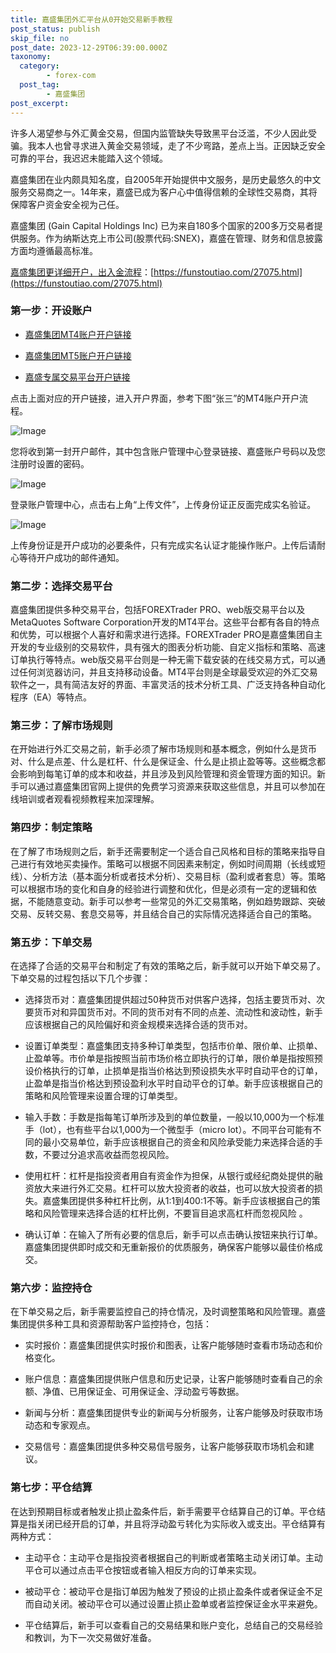 ```yaml
---
title: 嘉盛集团外汇平台从0开始交易新手教程
post_status: publish
skip_file: no
post_date: 2023-12-29T06:39:00.000Z
taxonomy:
  category:
        - forex-com
  post_tag:
        - 嘉盛集团
post_excerpt: 
---
```

许多人渴望参与外汇黄金交易，但国内监管缺失导致黑平台泛滥，不少人因此受骗。我本人也曾寻求进入黄金交易领域，走了不少弯路，差点上当。正因缺乏安全可靠的平台，我迟迟未能踏入这个领域。

嘉盛集团在业内颇具知名度，自2005年开始提供中文服务，是历史最悠久的中文服务交易商之一。14年来，嘉盛已成为客户心中值得信赖的全球性交易商，其将保障客户资金安全视为己任。

嘉盛集团 (Gain Capital Holdings Inc) 已为来自180多个国家的200多万交易者提供服务。作为纳斯达克上市公司(股票代码:SNEX)，嘉盛在管理、财务和信息披露方面均遵循最高标准。

[嘉盛集团更详细开户，出入金流程](https://funstoutiao.com/27075.html)：[https://funstoutiao.com/27075.html](https://funstoutiao.com/27075.html)

### 第一步：开设账户

* [嘉盛集团MT4账户开户链接](https://s.ssgg.net/jsmt4)

* [嘉盛集团MT5账户开户链接](https://s.ssgg.net/jsmt5)

* [嘉盛专属交易平台开户链接](https://s.ssgg.net/js)

点击上面对应的开户链接，进入开户界面，参考下图“张三”的MT4账户开户流程。

![Image](https://prod-files-secure.s3.us-west-2.amazonaws.com/39ed1227-6d7d-4570-be36-9ccd4a2c4241/7a167aea-686b-400d-af59-4e18eb607a40/640.png?X-Amz-Algorithm=AWS4-HMAC-SHA256&X-Amz-Content-Sha256=UNSIGNED-PAYLOAD&X-Amz-Credential=ASIAZI2LB4666DAK3U7O%2F20250601%2Fus-west-2%2Fs3%2Faws4_request&X-Amz-Date=20250601T161312Z&X-Amz-Expires=3600&X-Amz-Security-Token=IQoJb3JpZ2luX2VjEA8aCXVzLXdlc3QtMiJIMEYCIQDH2T%2FBZncCyrksoYBP6EW%2FFOS6421R%2BTIZeGe8ZSmdSAIhANbF%2F4d%2FNt0%2FITGYWUUpB%2FxiQxd7B4PExDWFUJnssQ2kKogECNj%2F%2F%2F%2F%2F%2F%2F%2F%2F%2FwEQABoMNjM3NDIzMTgzODA1Igxp74MaPvlVeBy90iUq3APJMCCYEyzSv7P4v1OxvIXigphwEvf8EJbRbufUSD5zYK1ipEQhbYhQPho04fPx46ReV%2BAnFDfo3UqA7d5Y6bW%2BwJmrCNS8cDb1qv%2FzC2%2FUVEJTt%2F7o5PyWhP6fMXvvGwQfh4UmnwymcOIfSz0JnTs3QBwmzYXiALdDnXH1mSseHlH1oS7zlQ7uF%2BASNaiJIFymy1lp7RSrgPrRp7KsZ2dbGL6%2FjnIDu89PbwhlHNE0Mt4Zb4qd6PirH%2BmQ%2FMRE0YA%2FHU1mm2sNLFfsg9Rx6yFjqBww1P5BDvLqqJKf030C5ZZjZ%2BtFS7inNDhLxnA8n1tUZZfsF5I9YvhBEqEa2DQJBXJ%2FayDkkUhDrLdCiIS7yPguhSxeVgALRTq0evrK8IuuJ4bEF4dMNz7GJLmhNuGTf%2F%2BohWu%2BJPVypqd1Fq0Ay30CcXLHGdF%2BjL3mw6MlTARL3dSP0yWiC41gJaLko1dEQOmhTaAecKnMCQArSy36NWFTjLiF8bEFMkvKGZC30ZF5s4sP3HFsmjzzz7BKy67UbBz1WYN9dGqAgajilZLvE5xr4QhbgwQHrqHLnMofBaGAf4N7Pu9J4CjUkaTyEjbn%2FU%2BhjyfNOByBiLe9HLhJkm%2Bq8RrZYicSzfzKqDD62fHBBjqkAcav%2BiDW8S1nMRZReh61y6K0WMMjiqrVx6IfHgk4NHothYWXqEcpd7rUQG7OykXC4BUo305XxwC1hGLbZBc7i4dm1bSz5eKxawnLeCaqpVFgOtsKUhKVQc2a6kPAirY8Wc8aLH1oPPd2UYEAAcqROqAZXamrVCV7hiv%2F9To4x8NAlwIIWr0qbRO7fEZHyg4TPUeJ5cRma6slGVgknYaaCLBVvCWj&X-Amz-Signature=0211ebbaf4a1abfbbec69701275d8cbbe9db728293320d07bf9cede421c3ab08&X-Amz-SignedHeaders=host&x-id=GetObject)

您将收到第一封开户邮件，其中包含账户管理中心登录链接、嘉盛账户号码以及您注册时设置的密码。

![Image](https://prod-files-secure.s3.us-west-2.amazonaws.com/39ed1227-6d7d-4570-be36-9ccd4a2c4241/eaa1c6b3-2877-4284-a0e1-530e222c27fb/image.png?X-Amz-Algorithm=AWS4-HMAC-SHA256&X-Amz-Content-Sha256=UNSIGNED-PAYLOAD&X-Amz-Credential=ASIAZI2LB4666DAK3U7O%2F20250601%2Fus-west-2%2Fs3%2Faws4_request&X-Amz-Date=20250601T161312Z&X-Amz-Expires=3600&X-Amz-Security-Token=IQoJb3JpZ2luX2VjEA8aCXVzLXdlc3QtMiJIMEYCIQDH2T%2FBZncCyrksoYBP6EW%2FFOS6421R%2BTIZeGe8ZSmdSAIhANbF%2F4d%2FNt0%2FITGYWUUpB%2FxiQxd7B4PExDWFUJnssQ2kKogECNj%2F%2F%2F%2F%2F%2F%2F%2F%2F%2FwEQABoMNjM3NDIzMTgzODA1Igxp74MaPvlVeBy90iUq3APJMCCYEyzSv7P4v1OxvIXigphwEvf8EJbRbufUSD5zYK1ipEQhbYhQPho04fPx46ReV%2BAnFDfo3UqA7d5Y6bW%2BwJmrCNS8cDb1qv%2FzC2%2FUVEJTt%2F7o5PyWhP6fMXvvGwQfh4UmnwymcOIfSz0JnTs3QBwmzYXiALdDnXH1mSseHlH1oS7zlQ7uF%2BASNaiJIFymy1lp7RSrgPrRp7KsZ2dbGL6%2FjnIDu89PbwhlHNE0Mt4Zb4qd6PirH%2BmQ%2FMRE0YA%2FHU1mm2sNLFfsg9Rx6yFjqBww1P5BDvLqqJKf030C5ZZjZ%2BtFS7inNDhLxnA8n1tUZZfsF5I9YvhBEqEa2DQJBXJ%2FayDkkUhDrLdCiIS7yPguhSxeVgALRTq0evrK8IuuJ4bEF4dMNz7GJLmhNuGTf%2F%2BohWu%2BJPVypqd1Fq0Ay30CcXLHGdF%2BjL3mw6MlTARL3dSP0yWiC41gJaLko1dEQOmhTaAecKnMCQArSy36NWFTjLiF8bEFMkvKGZC30ZF5s4sP3HFsmjzzz7BKy67UbBz1WYN9dGqAgajilZLvE5xr4QhbgwQHrqHLnMofBaGAf4N7Pu9J4CjUkaTyEjbn%2FU%2BhjyfNOByBiLe9HLhJkm%2Bq8RrZYicSzfzKqDD62fHBBjqkAcav%2BiDW8S1nMRZReh61y6K0WMMjiqrVx6IfHgk4NHothYWXqEcpd7rUQG7OykXC4BUo305XxwC1hGLbZBc7i4dm1bSz5eKxawnLeCaqpVFgOtsKUhKVQc2a6kPAirY8Wc8aLH1oPPd2UYEAAcqROqAZXamrVCV7hiv%2F9To4x8NAlwIIWr0qbRO7fEZHyg4TPUeJ5cRma6slGVgknYaaCLBVvCWj&X-Amz-Signature=8c93c7bbb29e21ab32f901a7674d94aff98ea8695ff9d51749f5f6a11429118e&X-Amz-SignedHeaders=host&x-id=GetObject)

登录账户管理中心，点击右上角“上传文件”，上传身份证正反面完成实名验证。

![Image](https://prod-files-secure.s3.us-west-2.amazonaws.com/39ed1227-6d7d-4570-be36-9ccd4a2c4241/54090639-09fc-46b4-a135-e0289f707147/image.png?X-Amz-Algorithm=AWS4-HMAC-SHA256&X-Amz-Content-Sha256=UNSIGNED-PAYLOAD&X-Amz-Credential=ASIAZI2LB4666DAK3U7O%2F20250601%2Fus-west-2%2Fs3%2Faws4_request&X-Amz-Date=20250601T161312Z&X-Amz-Expires=3600&X-Amz-Security-Token=IQoJb3JpZ2luX2VjEA8aCXVzLXdlc3QtMiJIMEYCIQDH2T%2FBZncCyrksoYBP6EW%2FFOS6421R%2BTIZeGe8ZSmdSAIhANbF%2F4d%2FNt0%2FITGYWUUpB%2FxiQxd7B4PExDWFUJnssQ2kKogECNj%2F%2F%2F%2F%2F%2F%2F%2F%2F%2FwEQABoMNjM3NDIzMTgzODA1Igxp74MaPvlVeBy90iUq3APJMCCYEyzSv7P4v1OxvIXigphwEvf8EJbRbufUSD5zYK1ipEQhbYhQPho04fPx46ReV%2BAnFDfo3UqA7d5Y6bW%2BwJmrCNS8cDb1qv%2FzC2%2FUVEJTt%2F7o5PyWhP6fMXvvGwQfh4UmnwymcOIfSz0JnTs3QBwmzYXiALdDnXH1mSseHlH1oS7zlQ7uF%2BASNaiJIFymy1lp7RSrgPrRp7KsZ2dbGL6%2FjnIDu89PbwhlHNE0Mt4Zb4qd6PirH%2BmQ%2FMRE0YA%2FHU1mm2sNLFfsg9Rx6yFjqBww1P5BDvLqqJKf030C5ZZjZ%2BtFS7inNDhLxnA8n1tUZZfsF5I9YvhBEqEa2DQJBXJ%2FayDkkUhDrLdCiIS7yPguhSxeVgALRTq0evrK8IuuJ4bEF4dMNz7GJLmhNuGTf%2F%2BohWu%2BJPVypqd1Fq0Ay30CcXLHGdF%2BjL3mw6MlTARL3dSP0yWiC41gJaLko1dEQOmhTaAecKnMCQArSy36NWFTjLiF8bEFMkvKGZC30ZF5s4sP3HFsmjzzz7BKy67UbBz1WYN9dGqAgajilZLvE5xr4QhbgwQHrqHLnMofBaGAf4N7Pu9J4CjUkaTyEjbn%2FU%2BhjyfNOByBiLe9HLhJkm%2Bq8RrZYicSzfzKqDD62fHBBjqkAcav%2BiDW8S1nMRZReh61y6K0WMMjiqrVx6IfHgk4NHothYWXqEcpd7rUQG7OykXC4BUo305XxwC1hGLbZBc7i4dm1bSz5eKxawnLeCaqpVFgOtsKUhKVQc2a6kPAirY8Wc8aLH1oPPd2UYEAAcqROqAZXamrVCV7hiv%2F9To4x8NAlwIIWr0qbRO7fEZHyg4TPUeJ5cRma6slGVgknYaaCLBVvCWj&X-Amz-Signature=4efdab1944dce61a7f7e605f3bcb6809d1b412b6c8c2d3e63ca4d720298d231c&X-Amz-SignedHeaders=host&x-id=GetObject)

上传身份证是开户成功的必要条件，只有完成实名认证才能操作账户。上传后请耐心等待开户成功的邮件通知。

### 第二步：选择交易平台

嘉盛集团提供多种交易平台，包括FOREXTrader PRO、web版交易平台以及MetaQuotes Software Corporation开发的MT4平台。这些平台都有各自的特点和优势，可以根据个人喜好和需求进行选择。FOREXTrader PRO是嘉盛集团自主开发的专业级别的交易软件，具有强大的图表分析功能、自定义指标和策略、高速订单执行等特点。web版交易平台则是一种无需下载安装的在线交易方式，可以通过任何浏览器访问，并且支持移动设备。MT4平台则是全球最受欢迎的外汇交易软件之一，具有简洁友好的界面、丰富灵活的技术分析工具、广泛支持各种自动化程序（EA）等特点。

### 第三步：了解市场规则

在开始进行外汇交易之前，新手必须了解市场规则和基本概念，例如什么是货币对、什么是点差、什么是杠杆、什么是保证金、什么是止损止盈等等。这些概念都会影响到每笔订单的成本和收益，并且涉及到风险管理和资金管理方面的知识。新手可以通过嘉盛集团官网上提供的免费学习资源来获取这些信息，并且可以参加在线培训或者观看视频教程来加深理解。

### 第四步：制定策略

在了解了市场规则之后，新手还需要制定一个适合自己风格和目标的策略来指导自己进行有效地买卖操作。策略可以根据不同因素来制定，例如时间周期（长线或短线）、分析方法（基本面分析或者技术分析）、交易目标（盈利或者套息）等。策略可以根据市场的变化和自身的经验进行调整和优化，但是必须有一定的逻辑和依据，不能随意变动。新手可以参考一些常见的外汇交易策略，例如趋势跟踪、突破交易、反转交易、套息交易等，并且结合自己的实际情况选择适合自己的策略。

### 第五步：下单交易

在选择了合适的交易平台和制定了有效的策略之后，新手就可以开始下单交易了。下单交易的过程包括以下几个步骤：

* 选择货币对：嘉盛集团提供超过50种货币对供客户选择，包括主要货币对、次要货币对和异国货币对。不同的货币对有不同的点差、流动性和波动性，新手应该根据自己的风险偏好和资金规模来选择合适的货币对。

* 设置订单类型：嘉盛集团支持多种订单类型，包括市价单、限价单、止损单、止盈单等。市价单是指按照当前市场价格立即执行的订单，限价单是指按照预设价格执行的订单，止损单是指当价格达到预设损失水平时自动平仓的订单，止盈单是指当价格达到预设盈利水平时自动平仓的订单。新手应该根据自己的策略和风险管理来设置合理的订单类型。

* 输入手数：手数是指每笔订单所涉及到的单位数量，一般以10,000为一个标准手（lot），也有些平台以1,000为一个微型手（micro lot）。不同平台可能有不同的最小交易单位，新手应该根据自己的资金和风险承受能力来选择合适的手数，不要过分追求高收益而忽视风险。

* 使用杠杆：杠杆是指投资者用自有资金作为担保，从银行或经纪商处提供的融资放大来进行外汇交易。杠杆可以放大投资者的收益，也可以放大投资者的损失。嘉盛集团提供多种杠杆比例，从1:1到400:1不等。新手应该根据自己的策略和风险管理来选择合适的杠杆比例，不要盲目追求高杠杆而忽视风险 。

* 确认订单：在输入了所有必要的信息后，新手可以点击确认按钮来执行订单。嘉盛集团提供即时成交和无重新报价的优质服务，确保客户能够以最佳价格成交。

### 第六步：监控持仓

在下单交易之后，新手需要监控自己的持仓情况，及时调整策略和风险管理。嘉盛集团提供多种工具和资源帮助客户监控持仓，包括：

* 实时报价：嘉盛集团提供实时报价和图表，让客户能够随时查看市场动态和价格变化。

* 账户信息：嘉盛集团提供账户信息和历史记录，让客户能够随时查看自己的余额、净值、已用保证金、可用保证金、浮动盈亏等数据。

* 新闻与分析：嘉盛集团提供专业的新闻与分析服务，让客户能够及时获取市场动态和专家观点。

* 交易信号：嘉盛集团提供多种交易信号服务，让客户能够获取市场机会和建议。

### 第七步：平仓结算

在达到预期目标或者触发止损止盈条件后，新手需要平仓结算自己的订单。平仓结算是指关闭已经开启的订单，并且将浮动盈亏转化为实际收入或支出。平仓结算有两种方式：

* 主动平仓：主动平仓是指投资者根据自己的判断或者策略主动关闭订单。主动平仓可以通过点击平仓按钮或者输入相反方向的订单来实现。

* 被动平仓：被动平仓是指订单因为触发了预设的止损止盈条件或者保证金不足而自动关闭。被动平仓可以通过设置止损止盈单或者监控保证金水平来避免。

* 平仓结算后，新手可以查看自己的交易结果和账户变化，总结自己的交易经验和教训，为下一次交易做好准备。